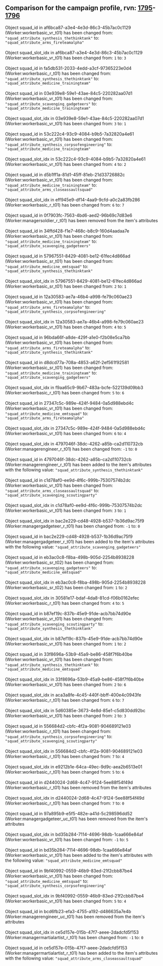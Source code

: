## Comparison for the campaign profile, rvn: [1795](https://github.com/PRO100KatYT/FortniteProfileRevisions/tree/main/profiles/campaign/1795%20campaign.json)-[1796](https://github.com/PRO100KatYT/FortniteProfileRevisions/tree/main/profiles/campaign/1796%20campaign.json)

Object squad_id in af6bca87-a3e4-4e3d-86c3-45b7ac0c1129 (Worker:workerbasic_vr_t01) has been changed from: `"squad_attribute_synthesis_thethinktank"` to: `"squad_attribute_arms_fireteamalpha"`
<br><br>
Object squad_slot_idx in af6bca87-a3e4-4e3d-86c3-45b7ac0c1129 (Worker:workerbasic_vr_t01) has been changed from: `1` to: `3`
<br><br>
Object squad_id in fa5db531-2033-4edd-a3cf-97365223e0d4 (Worker:workerbasic_r_t01) has been changed from: `"squad_attribute_synthesis_thethinktank"` to: `"squad_attribute_medicine_trainingteam"`
<br><br>
Object squad_id in 03e939e8-59e1-43ae-84c5-220282aa07d1 (Worker:workerbasic_vr_t01) has been changed from: `"squad_attribute_scavenging_gadgeteers"` to: `"squad_attribute_medicine_trainingteam"`
<br><br>
Object squad_slot_idx in 03e939e8-59e1-43ae-84c5-220282aa07d1 (Worker:workerbasic_vr_t01) has been changed from: `3` to: `1`
<br><br>
Object squad_id in 53c222c4-93c9-4084-b9b5-7a32820a4e61 (Worker:workerbasic_vr_t01) has been changed from: `"squad_attribute_synthesis_corpsofengineering"` to: `"squad_attribute_medicine_trainingteam"`
<br><br>
Object squad_slot_idx in 53c222c4-93c9-4084-b9b5-7a32820a4e61 (Worker:workerbasic_vr_t01) has been changed from: `4` to: `2`
<br><br>
Object squad_id in d5b1ff1a-81d1-45ff-81eb-21d33726882c (Worker:workerbasic_vr_t01) has been changed from: `"squad_attribute_medicine_trainingteam"` to: `"squad_attribute_arms_closeassaultsquad"`
<br><br>
Object squad_slot_idx in eff945e9-df14-4aa9-9cfd-a0c2a83fb286 (Worker:workerbasic_r_t01) has been changed from: `6` to: `7`
<br><br>
Object squad_id in 0f7903fc-7563-4bd6-aed2-96b69c7d83e6 (Worker:managersoldier_r_t01) has been removed from the item's attributes
<br><br>
Object squad_id in 34ffd428-f1e7-468c-b8c9-160d4aadaa7e (Worker:workerbasic_vr_t01) has been changed from: `"squad_attribute_medicine_trainingteam"` to: `"squad_attribute_scavenging_gadgeteers"`
<br><br>
Object squad_id in 57967551-8429-4081-be12-61fec4d866ad (Worker:workerbasic_sr_t01) has been changed from: `"squad_attribute_medicine_emtsquad"` to: `"squad_attribute_synthesis_thethinktank"`
<br><br>
Object squad_slot_idx in 57967551-8429-4081-be12-61fec4d866ad (Worker:workerbasic_sr_t01) has been changed from: `2` to: `1`
<br><br>
Object squad_id in 12a30583-ae7a-46b4-a998-fe79c060ae23 (Worker:workerbasic_vr_t01) has been changed from: `"squad_attribute_arms_fireteamalpha"` to: `"squad_attribute_synthesis_corpsofengineering"`
<br><br>
Object squad_slot_idx in 12a30583-ae7a-46b4-a998-fe79c060ae23 (Worker:workerbasic_vr_t01) has been changed from: `4` to: `5`
<br><br>
Object squad_id in 96bda66f-a8de-429f-a1e0-f2b08e5ca7bb (Worker:workerbasic_vr_t01) has been changed from: `"squad_attribute_arms_fireteamalpha"` to: `"squad_attribute_synthesis_thethinktank"`
<br><br>
Object squad_id in d8dcd77a-708a-4853-a62f-2ef561f92581 (Worker:workerbasic_sr_t01) has been changed from: `"squad_attribute_medicine_trainingteam"` to: `"squad_attribute_scavenging_gadgeteers"`
<br><br>
Object squad_slot_idx in f9aa65c9-9b67-483a-bcfe-522139d09bb3 (Worker:workerbasic_r_t01) has been changed from: `5` to: `6`
<br><br>
Object squad_id in 27347c5c-989e-424f-9484-0a5d988ebd4c (Worker:workerbasic_vr_t01) has been changed from: `"squad_attribute_medicine_emtsquad"` to: `"squad_attribute_arms_fireteamalpha"`
<br><br>
Object squad_slot_idx in 27347c5c-989e-424f-9484-0a5d988ebd4c (Worker:workerbasic_vr_t01) has been changed from: `6` to: `4`
<br><br>
Object squad_slot_idx in 4797046f-38dc-4262-a85b-ca2d110732cb (Worker:managerengineer_r_t01) has been changed from: `-1` to: `0`
<br><br>
Object squad_id in 4797046f-38dc-4262-a85b-ca2d110732cb (Worker:managerengineer_r_t01) has been added to the item's attributes with the following value: `"squad_attribute_synthesis_thethinktank"`
<br><br>
Object squad_id in c1d78af0-ee9d-4f6c-999b-75307574b2dc (Worker:workerbasic_vr_t01) has been changed from: `"squad_attribute_arms_closeassaultsquad"` to: `"squad_attribute_scavenging_scoutingparty"`
<br><br>
Object squad_slot_idx in c1d78af0-ee9d-4f6c-999b-75307574b2dc (Worker:workerbasic_vr_t01) has been changed from: `3` to: `1`
<br><br>
Object squad_slot_idx in bac2e229-cd48-4928-b537-1b36d9ac75f9 (Worker:managergadgeteer_r_t01) has been changed from: `-1` to: `0`
<br><br>
Object squad_id in bac2e229-cd48-4928-b537-1b36d9ac75f9 (Worker:managergadgeteer_r_t01) has been added to the item's attributes with the following value: `"squad_attribute_scavenging_gadgeteers"`
<br><br>
Object squad_id in eb3ac0c8-f8ba-498b-905d-2254b8938228 (Worker:workerbasic_sr_t02) has been changed from: `"squad_attribute_scavenging_gadgeteers"` to: `"squad_attribute_medicine_emtsquad"`
<br><br>
Object squad_slot_idx in eb3ac0c8-f8ba-498b-905d-2254b8938228 (Worker:workerbasic_sr_t02) has been changed from: `1` to: `2`
<br><br>
Object squad_slot_idx in 30581e17-bdaf-4da8-81cd-f06b0162efec (Worker:workerbasic_r_t01) has been changed from: `4` to: `5`
<br><br>
Object squad_id in b87ef19c-837b-45e9-91de-acb7bb74d90e (Worker:workerbasic_vr_t01) has been changed from: `"squad_attribute_scavenging_scoutingparty"` to: `"squad_attribute_synthesis_thethinktank"`
<br><br>
Object squad_slot_idx in b87ef19c-837b-45e9-91de-acb7bb74d90e (Worker:workerbasic_vr_t01) has been changed from: `1` to: `2`
<br><br>
Object squad_id in 33f8696a-53b9-45a9-be86-458f7f6b40be (Worker:workerbasic_vr_t01) has been changed from: `"squad_attribute_synthesis_thethinktank"` to: `"squad_attribute_medicine_emtsquad"`
<br><br>
Object squad_slot_idx in 33f8696a-53b9-45a9-be86-458f7f6b40be (Worker:workerbasic_vr_t01) has been changed from: `2` to: `6`
<br><br>
Object squad_slot_idx in aca3a8fe-4c45-440f-bbff-400e4c0943fe (Worker:workerbasic_r_t01) has been changed from: `6` to: `7`
<br><br>
Object squad_slot_idx in 5d60385e-3673-4e8d-85e1-c5d830dd92bc (Worker:workerbasic_vr_t01) has been changed from: `2` to: `3`
<br><br>
Object squad_id in 556684d2-cbfc-4f2a-9081-904689121e03 (Worker:workerbasic_r_t01) has been changed from: `"squad_attribute_synthesis_corpsofengineering"` to: `"squad_attribute_scavenging_scoutingparty"`
<br><br>
Object squad_slot_idx in 556684d2-cbfc-4f2a-9081-904689121e03 (Worker:workerbasic_r_t01) has been changed from: `7` to: `4`
<br><br>
Object squad_slot_idx in e9212b1e-64ca-49ec-9d9c-aea2b6513e01 (Worker:workerbasic_r_t01) has been changed from: `5` to: `6`
<br><br>
Object squad_id in d2440024-2d68-4c47-9124-5ee88f54f49d (Worker:workerbasic_r_t01) has been removed from the item's attributes
<br><br>
Object squad_slot_idx in d2440024-2d68-4c47-9124-5ee88f54f49d (Worker:workerbasic_r_t01) has been changed from: `7` to: `0`
<br><br>
Object squad_id in 97a895b9-e5f5-482e-a41d-5c298596dd52 (Worker:managergadgeteer_uc_t01) has been removed from the item's attributes
<br><br>
Object squad_slot_idx in bd35b284-7114-4696-98db-1caa666e84af (Worker:workerbasic_vr_t01) has been changed from: `-1` to: `5`
<br><br>
Object squad_id in bd35b284-7114-4696-98db-1caa666e84af (Worker:workerbasic_vr_t01) has been added to the item's attributes with the following value: `"squad_attribute_medicine_emtsquad"`
<br><br>
Object squad_id in 9bf40992-0559-46b9-83ed-21f2cbb87be4 (Worker:workerbasic_vr_t01) has been changed from: `"squad_attribute_medicine_emtsquad"` to: `"squad_attribute_synthesis_corpsofengineering"`
<br><br>
Object squad_slot_idx in 9bf40992-0559-46b9-83ed-21f2cbb87be4 (Worker:workerbasic_vr_t01) has been changed from: `5` to: `4`
<br><br>
Object squad_id in bcd6fb23-efa3-4755-a192-d486635a7e4b (Worker:managerengineer_uc_t01) has been removed from the item's attributes
<br><br>
Object squad_slot_idx in ce5d157e-015b-47f7-aeee-2dadcfd5f153 (Worker:managermartialartist_r_t01) has been changed from: `-1` to: `0`
<br><br>
Object squad_id in ce5d157e-015b-47f7-aeee-2dadcfd5f153 (Worker:managermartialartist_r_t01) has been added to the item's attributes with the following value: `"squad_attribute_arms_closeassaultsquad"`
<br><br>

